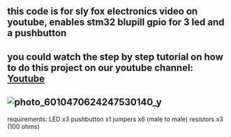 this code is for sly fox electronics video on youtube, enables stm32 blupill gpio for 3 led and a pushbutton
-------------------------------------------------------------------------------
you could watch the step by step tutorial on how to do this project on our youtube channel:  [Youtube](https://www.youtube.com/playlist?list=PLN-Wi3SDfTYcwjlAhjml4AQixmjfQrbs4)
-----------------------------------------------------------------------------------------

![photo_6010470624247530140_y](https://github.com/AliQorbaniFard/stm32_gpio_led-pushbutton/assets/126378284/88fde8ba-4a41-4ad5-8806-5c5ed23fa3c8)
--------------------------------------------------------------------------------------------
requirements: 
  LED         x3
  pushbutton  x1
  jumpers     x6  (male to male)
  resistors   x3  (100 ohms)
  
